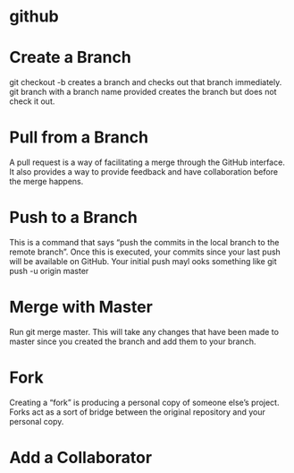 # github

# Create a Branch 

git checkout -b creates a branch and checks out that branch immediately. git branch with a branch name provided creates the branch but does not check it out.

# Pull from a Branch

A pull request is a way of facilitating a merge through the GitHub interface. It also provides a way to provide feedback and have collaboration before the merge happens.

# Push to a Branch 

This is a command that says “push the commits in the local branch to the remote branch”. Once this is executed, your commits since your last push will be available on GitHub.
Your initial push mayl ooks something like git push -u origin master

# Merge with Master

Run git merge master. This will take any changes that have been made to master since you created the branch and add them to your branch.

# Fork

Creating a “fork” is producing a personal copy of someone else’s project. Forks act as a sort of bridge between the original repository and your personal copy. 

# Add a Collaborator
